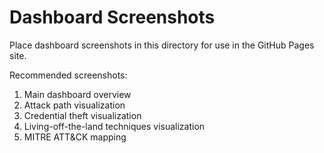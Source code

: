 # Dashboard Screenshots

Place dashboard screenshots in this directory for use in the GitHub Pages site.

Recommended screenshots:
1. Main dashboard overview
2. Attack path visualization
3. Credential theft visualization
4. Living-off-the-land techniques visualization
5. MITRE ATT&CK mapping
